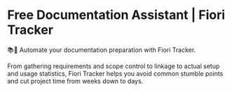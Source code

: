 # Free Documentation Assistant | Fiori Tracker

📚💨 Automate your documentation preparation with Fiori Tracker.

From gathering requirements and scope control to linkage to actual setup and usage statistics, Fiori Tracker helps you avoid common stumble points and cut project time from weeks down to days.






